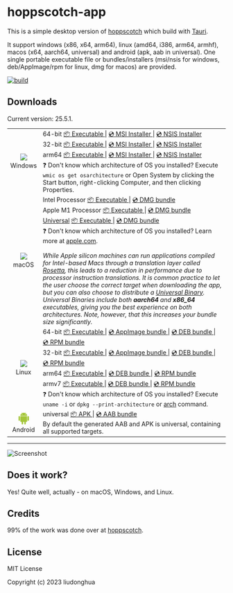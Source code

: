 # hoppscotch-app 

This is a simple desktop version of [hoppscotch](https://github.com/hoppscotch/hoppscotch) which build with [Tauri](https://tauri.studio/).

It support windows (x86, x64, arm64), linux (amd64, i386, arm64, armhf), macos (x64, aarch64, universal) and android (apk, aab in universal). One single portable executable file or bundles/installers (msi/nsis for windows, deb/AppImage/rpm for linux, dmg for macos) are provided.

[![build](https://github.com/liudonghua123/hoppscotch-app/actions/workflows/build.yml/badge.svg)](https://github.com/liudonghua123/hoppscotch-app/actions/workflows/build.yml)

## Downloads

Current version: 25.5.1.

<table class="is-fullwidth">
</thead>
<tbody>
</tbody>
  <tr>
    <td align="center">
      <img src="./.github/images/windows.png" width="24"><br />
      Windows
    </td>
    <td>
      <span>64-bit</span>
      <a href="https://github.com/liudonghua123/hoppscotch-app/releases/latest/download/hoppscotch-app-windows-25.5.1_x64.exe">
        📦 Executable
      </a> |
      <a href="https://github.com/liudonghua123/hoppscotch-app/releases/latest/download/hoppscotch-app-windows-25.5.1_x64.msi">
        💿 MSI Installer
      </a> |
      <a href="https://github.com/liudonghua123/hoppscotch-app/releases/latest/download/hoppscotch-app-windows-25.5.1_x64-setup.exe">
        💿 NSIS Installer
      </a><br />
      <span>32-bit</span>
      <a href="https://github.com/liudonghua123/hoppscotch-app/releases/latest/download/hoppscotch-app-windows-25.5.1_x86.exe">
        📦 Executable
      </a> |
      <a href="https://github.com/liudonghua123/hoppscotch-app/releases/latest/download/hoppscotch-app-windows-25.5.1_x86.msi">
        💿 MSI Installer
      </a> |
      <a href="https://github.com/liudonghua123/hoppscotch-app/releases/latest/download/hoppscotch-app-windows-25.5.1_x86-setup.exe">
        💿 NSIS Installer
      </a><br />
      <span>arm64</span>
      <a href="https://github.com/liudonghua123/hoppscotch-app/releases/latest/download/hoppscotch-app-windows-25.5.1_arm64.exe">
        📦 Executable
      </a> |
      <a href="https://github.com/liudonghua123/hoppscotch-app/releases/latest/download/hoppscotch-app-windows-25.5.1_arm64_en-US.msi
">
        💿 MSI Installer
      </a> |
      <a href="https://github.com/liudonghua123/hoppscotch-app/releases/latest/download/hoppscotch-app-windows-25.5.1_arm64-setup.exe">
        💿 NSIS Installer
      </a><br />
      <span>
        ❓ Don't know which architecture of OS you installed? Execute <code>wmic os get osarchitecture</code> or Open System by clicking the Start button, right-clicking Computer, and then clicking Properties.
      </span>
    </td>
  </tr>
  <tr>
    <td align="center">
      <img src="./.github/images/macos.png" width="24"><br />
      macOS
    </td>
    <td>
      <span>Intel Processor</span>
      <a href="https://github.com/liudonghua123/hoppscotch-app/releases/latest/download/hoppscotch-app-macos-25.5.1_x64">
        📦 Executable
      </a> |
      <a href="https://github.com/liudonghua123/hoppscotch-app/releases/latest/download/hoppscotch-app-macos-25.5.1_x64.dmg">
        💿 DMG bundle
      </a><br />
      <span>Apple M1 Processor</span>
      <a href="https://github.com/liudonghua123/hoppscotch-app/releases/latest/download/hoppscotch-app-macos-25.5.1_aarch64">
        📦 Executable
      </a> |
      <a href="https://github.com/liudonghua123/hoppscotch-app/releases/latest/download/hoppscotch-app-macos-25.5.1_aarch64.dmg">
        💿 DMG bundle
      </a><br />
      <span><a href="https://developer.apple.com/documentation/apple-silicon/building-a-universal-macos-binary">Universal</a></span>
      <a href="https://github.com/liudonghua123/hoppscotch-app/releases/latest/download/hoppscotch-app-macos-25.5.1_universal">
        📦 Executable
      </a> |
      <a href="https://github.com/liudonghua123/hoppscotch-app/releases/latest/download/hoppscotch-app-macos-25.5.1_universal.dmg">
        💿 DMG bundle
      </a><br />
      <span>
        ❓ Don't know which architecture of OS you installed? Learn more at <a href="https://support.apple.com/en-us/HT211814">apple.com</a>.
      </span><br />
      <br />
      <i>
      While Apple silicon machines can run applications compiled for Intel-based Macs through a translation layer called <a href="https://support.apple.com/en-gb/HT211861">Rosetta</a>, this leads to a reduction in performance due to processor instruction translations. It is common practice to let the user choose the correct target when downloading the app, but you can also choose to distribute a <a href="https://developer.apple.com/documentation/apple-silicon/building-a-universal-macos-binary">Universal Binary</a>. Universal Binaries include both <b>aarch64</b> and <b>x86_64</b> executables, giving you the best experience on both architectures. Note, however, that this increases your bundle size significantly.
      </i>
    </td>
  </tr>
  <tr>
    <td align="center">
      <img src="./.github/images/linux.png" width="24"><br />
      Linux
    </td>
    <td>
      <span>64-bit</span>
      <a href="https://github.com/liudonghua123/hoppscotch-app/releases/latest/download/hoppscotch-app-linux-25.5.1_amd64">
        📦 Executable
      </a> |
      <a href="https://github.com/liudonghua123/hoppscotch-app/releases/latest/download/hoppscotch-app-linux-25.5.1_amd64.AppImage">
        💿 AppImage bundle
      </a> |
      <a href="https://github.com/liudonghua123/hoppscotch-app/releases/latest/download/hoppscotch-app-linux-25.5.1_amd64.deb">
        💿 DEB bundle
      </a> |
      <a href="https://github.com/liudonghua123/hoppscotch-app/releases/latest/download/hoppscotch-app-linux-25.5.1.x86_64.rpm">
        💿 RPM bundle
      </a><br />
      <span>32-bit</span>
      <a href="https://github.com/liudonghua123/hoppscotch-app/releases/latest/download/hoppscotch-app-linux-25.5.1_i386">
        📦 Executable
      </a> |
      <a href="https://github.com/liudonghua123/hoppscotch-app/releases/latest/download/hoppscotch-app-linux-25.5.1_i386.AppImage">
        💿 AppImage bundle
      </a> |
      <a href="https://github.com/liudonghua123/hoppscotch-app/releases/latest/download/hoppscotch-app-linux-25.5.1_i386.deb">
        💿 DEB bundle
      </a> |
      <a href="https://github.com/liudonghua123/hoppscotch-app/releases/latest/download/hoppscotch-app-linux-25.5.1.i386.rpm">
        💿 RPM bundle
      </a><br />
      <span>arm64</span>
      <a href="https://github.com/liudonghua123/hoppscotch-app/releases/latest/download/hoppscotch-app-linux-25.5.1_arm64">
        📦 Executable
      </a> |
      <a href="https://github.com/liudonghua123/hoppscotch-app/releases/latest/download/hoppscotch-app-linux-25.5.1_arm64.deb">
        💿 DEB bundle
      </a> |
      <a href="https://github.com/liudonghua123/hoppscotch-app/releases/latest/download/hoppscotch-app-linux-25.5.1.aarch64.rpm">
        💿 RPM bundle
      </a><br />
      <span>armv7</span>
      <a href="https://github.com/liudonghua123/hoppscotch-app/releases/latest/download/hoppscotch-app-linux-25.5.1_armhf">
        📦 Executable
      </a> |
      <a href="https://github.com/liudonghua123/hoppscotch-app/releases/latest/download/hoppscotch-app-linux-25.5.1_armhf.deb">
        💿 DEB bundle
      </a> |
      <a href="https://github.com/liudonghua123/hoppscotch-app/releases/latest/download/hoppscotch-app-linux-25.5.1.armhfp.rpm">
        💿 RPM bundle
      </a><br />
      <span>
        ❓ Don't know which architecture of OS you installed? Execute <code>uname -i</code> or <code>dpkg --print-architecture</code> or <a href="https://www.man7.org/linux/man-pages/man1/arch.1.html">arch</a> command.
      </span>
    </td>
  </tr>
  <tr>
    <td align="center">
      <img src="./.github/images/android.png" width="24"><br />
      Android
    </td>
    <td>
      <span>universal</span>
      <a href="https://github.com/liudonghua123/hoppscotch-app/releases/latest/download/hoppscotch-app-android-25.5.1-universal-release-unsigned.apk">
        📦 APK
      </a> |
      <a href="https://github.com/liudonghua123/hoppscotch-app/releases/latest/download/hoppscotch-app-android-25.5.1-universal-release.aab">
        💿 AAB bundle
      </a><br />
      <span>By default the generated AAB and APK is universal, containing all supported targets.</span>
    </td>
  </tr>
</table>

<hr />

![Screenshot](./.github/images/preview.png)

## Does it work?

Yes! Quite well, actually - on macOS, Windows, and Linux.

## Credits

99% of the work was done over at [hoppscotch](https://github.com/hoppscotch/hoppscotch).

## License

MIT License

Copyright (c) 2023 liudonghua
